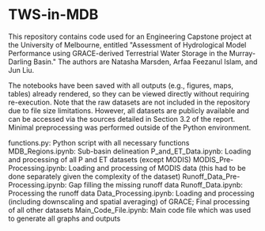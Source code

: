 # TWS-in-MDB
This repository contains code used for an Engineering Capstone project at the University of Melbourne, entitled "Assessment of Hydrological Model Performance using GRACE-derived Terrestrial Water Storage in the Murray-Darling Basin." The authors are Natasha Marsden, Arfaa Feezanul Islam, and Jun Liu.

The notebooks have been saved with all outputs (e.g., figures, maps, tables) already rendered, so they can be viewed directly without requiring re-execution. Note that the raw datasets are not included in the repository due to file size limitations. However, all datasets are publicly available and can be accessed via the sources detailed in Section 3.2 of the report. Minimal preprocessing was performed outside of the Python environment.

functions.py: Python script with all necessary functions
MDB_Regions.ipynb: Sub-basin delineation
P_and_ET_Data.ipynb: Loading and processing of all P and ET datasets (except MODIS)
MODIS_Pre-Processing.ipynb: Loading and processing of MODIS data (this had to be done separately given the complexity of the dataset)
Runoff_Data_Pre-Processing.ipynb: Gap filling the missing runoff data
Runoff_Data.ipynb: Processing the runoff data
Data_Processing.ipynb: Loading and processing (including downscaling and spatial averaging) of GRACE; Final processing of all other datasets
Main_Code_File.ipynb: Main code file which was used to generate all graphs and outputs
